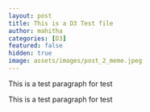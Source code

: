 ```yaml
---
layout: post
title: This is a D3 Test file
author: mahitha
categories: [D3]
featured: false
hidden: true
image: assets/images/post_2_meme.jpeg
---
```


<style>

.node circle {
  fill: #fff;
  stroke: steelblue;
  stroke-width: 3px;
}

.node text { font: 12px sans-serif; }

.link {
  fill: none;
  stroke: #ccc;
  stroke-width: 2px;
}

</style>

    
This is a test paragraph for test

<div id='d3div'></div>
	
This is a test paragraph for test

<script src="https://cdnjs.cloudflare.com/ajax/libs/d3/3.5.17/d3.min.js"></script>
<script>
var treeData = [
  {
    "name": "Top Level",
    "parent": "null",
    "value": 10,
    "type": "black",
    "level": "black",
    "url": "www.google.com",
    "children": [
      {
        "name": "Level 2: A",
        "parent": "Top Level",
        "value": 10,
        "type": "black",
        "level": "black",
        "url": "www.google.com",
        "children": [
          {
            "name": "Son of A",
            "parent": "Level 2: A",
            "value": 10,
            "type": "black",
            "level": "black",
            "url": "www.google.com"
          },
          {
            "name": "Daughter of A",
            "parent": "Level 2: A",
            "value": 10,
            "type": "black",
            "level": "black",
            "url": "www.google.com"
          }
        ]
      },
      {
        "name": "Level 2: B",
        "parent": "Top Level",
        "value": 10,
        "type": "black",
        "level": "black",
        "url": "www.google.com"
      }
    ]
  }
];

// ************** Generate the tree diagram	 *****************
var margin = {top: 20, right: 120, bottom: 20, left: 120},
	width = 960 - margin.right - margin.left,
	height = 500 - margin.top - margin.bottom;
	
var i = 0;

var tree = d3.layout.tree()
	.size([height, width]);

var diagonal = d3.svg.diagonal()
	.projection(function(d) { return [d.y, d.x]; });

var svg = d3.select("#d3div").append("svg")
	.attr("width", width + margin.right + margin.left)
	.attr("height", height + margin.top + margin.bottom)
  .append("g")
	.attr("transform", "translate(" + margin.left + "," + margin.top + ")");

root = treeData[0];
update(root);

function update(source) {

  // Compute the new tree layout.
  var nodes = tree.nodes(root).reverse(),
	  links = tree.links(nodes);

  // Normalize for fixed-depth.
  nodes.forEach(function(d) { d.y = d.depth * 180; });

  // Declare the nodes…
  var node = svg.selectAll("g.node")
	  .data(nodes, function(d) { return d.id || (d.id = ++i); });

  // Enter the nodes.
  var nodeEnter = node.enter().append("g")
	  .attr("class", "node")
	  .attr("transform", function(d) { 
		  return "translate(" + d.y + "," + d.x + ")"; });

  nodeEnter.append("circle")
	  .attr("r", function(d) { return d.value; })
	  .style("stroke", function(d) { return d.type; })
	  .style("fill", function(d) { return d.level; });
  
  nodeEnter.append("a")
    .attr("xlink:href", function(d) { return d.url; })
    .append("text")
    .attr("x", function(d) { 
		  return d.children || d._children ? 
		  (d.value + 4) * -1 : d.value + 4 })
	  .attr("dy", ".35em")
	  .attr("text-anchor", function(d) { 
		  return d.children || d._children ? "end" : "start"; })
	  .text(function(d) { return d.name; })
    .attr("xlink:href", function(d) { return d.url; })
	  .style("fill-opacity", 1);

  // Declare the links…
  var link = svg.selectAll("path.link")
	  .data(links, function(d) { return d.target.id; });

  // Enter the links.
  link.enter().insert("path", "g")
	  .attr("class", "link")
  	  .style("stroke", function(d) { return d.target.level; })
	  .attr("d", diagonal);

}

</script>
